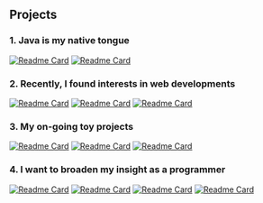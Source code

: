 ## Projects

### 1. Java is my native tongue

[![Readme Card](https://github-readme-stats.vercel.app/api/pin/?username=2ood&repo=YND)](https://github.com/2ood/YND)
[![Readme Card](https://github-readme-stats.vercel.app/api/pin/?username=2ood&repo=problemShooter)](https://github.com/2ood/problemShooter)

### 2. Recently, I found interests in web developments 

[![Readme Card](https://github-readme-stats.vercel.app/api/pin/?username=2ood&repo=Nadapgae)](https://github.com/2ood/Nadapgae)
[![Readme Card](https://github-readme-stats.vercel.app/api/pin/?username=2ood&repo=chaneeMinbak)](https://github.com/2ood/chaneeMinbak)
[![Readme Card](https://github-readme-stats.vercel.app/api/pin/?username=2ood&repo=2ood)](https://github.com/2ood/2ood)

### 3. My on-going toy projects

[![Readme Card](https://github-readme-stats.vercel.app/api/pin/?username=2ood&repo=PrintGibberish)](https://github.com/2ood/PrintGibberish)
[![Readme Card](https://github-readme-stats.vercel.app/api/pin/?username=2ood&repo=DutyTakeTurns)](https://github.com/2ood/DutyTakeTurns)
[![Readme Card](https://github-readme-stats.vercel.app/api/pin/?username=osamhack2021&repo=app_web_IoT_UMCS_Team60)](https://github.com/osamhack2021/app_web_IoT_UMCS_Team60)

### 4. I want to broaden my insight as a programmer

[![Readme Card](https://github-readme-stats.vercel.app/api/pin/?username=2ood&repo=learnjs)](https://github.com/2ood/learnjs)
[![Readme Card](https://github-readme-stats.vercel.app/api/pin/?username=2ood&repo=javascript101)](https://github.com/2ood/javascript101)
[![Readme Card](https://github-readme-stats.vercel.app/api/pin/?username=2ood&repo=Backend-Ga-MoNya)](https://github.com/2ood/Backend-Ga-MoNya)
[![Readme Card](https://github-readme-stats.vercel.app/api/pin/?username=2ood&repo=learnFlutter)](https://github.com/2ood/learnFlutter)
